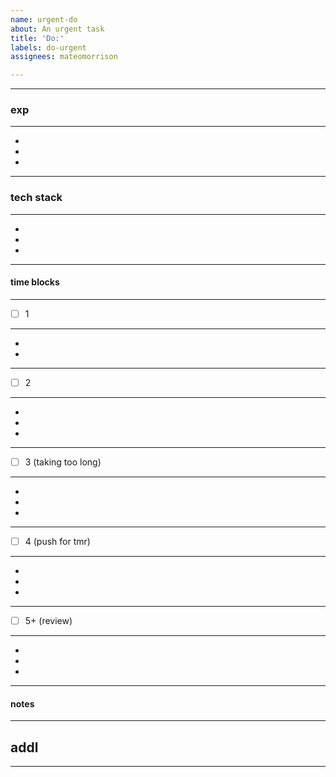 ```yaml
---
name: urgent-do
about: An urgent task
title: 'Do:'
labels: do-urgent
assignees: mateomorrison

---
```


---
### exp
---
-
-
-
---
### tech stack
---
-
-
-
---
#### time blocks
---
- [ ] 1
---

-
-
---
- [ ] 2
---
-
-
-
---
- [ ] 3 (taking too long)
---
-
-
-
---
- [ ] 4 (push for tmr)
---
-
-
-
---
- [ ] 5+ (review)
---
-
-
-
---
#### notes
---
## addl
---
